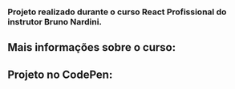 ### Projeto realizado durante o curso React Profissional do instrutor Bruno Nardini.

## Mais informações sobre o curso:

## Projeto no CodePen:
